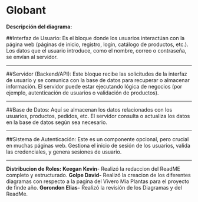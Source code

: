 # Globant
**Descripción del diagrama:**

##Interfaz de Usuario:
Es el bloque donde los usuarios interactúan con la página web (páginas de inicio, registro, login, catálogo de productos, etc.).
Los datos que el usuario introduce, como el nombre, correo o contraseña, se envían al servidor.

---

##Servidor (Backend/API):
Este bloque recibe las solicitudes de la interfaz de usuario y se comunica con la base de datos para recuperar o almacenar información.
El servidor puede estar ejecutando lógica de negocios (por ejemplo, autenticación de usuarios o validación de productos).

---

##Base de Datos:
Aquí se almacenan los datos relacionados con los usuarios, productos, pedidos, etc.
El servidor consulta o actualiza los datos en la base de datos según sea necesario.

---

##Sistema de Autenticación:
Este es un componente opcional, pero crucial en muchas páginas web.
Gestiona el inicio de sesión de los usuarios, valida las credenciales, y genera sesiones de usuario.

---

**Distribucion de Roles:**
**Keegan Kevin**- Realizó la redaccion del ReadME completo y estructurado.
**Golpe David-** Realizó la creacion de los diferentes diagramas con respecto a la pagina del Vivero Mia Plantas para el proyecto de finde año.
**Gorondon Elias-** Realizó la revisión de los Diagramas y del ReadMe.
